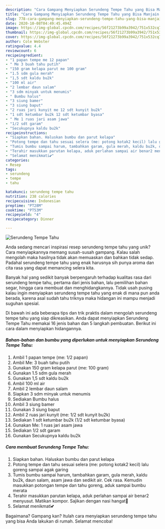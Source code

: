 ```yaml
---
description: "Cara Gampang Menyiapkan Serundeng Tempe Tahu yang Bisa Manjain Lidah"
title: "Cara Gampang Menyiapkan Serundeng Tempe Tahu yang Bisa Manjain Lidah"
slug: 778-cara-gampang-menyiapkan-serundeng-tempe-tahu-yang-bisa-manjain-lidah
date: 2020-10-08T04:49:45.494Z
image: https://img-global.cpcdn.com/recipes/56f21273b99a3942/751x532cq70/serundeng-tempe-tahu-foto-resep-utama.jpg
thumbnail: https://img-global.cpcdn.com/recipes/56f21273b99a3942/751x532cq70/serundeng-tempe-tahu-foto-resep-utama.jpg
cover: https://img-global.cpcdn.com/recipes/56f21273b99a3942/751x532cq70/serundeng-tempe-tahu-foto-resep-utama.jpg
author: Cole Webster
ratingvalue: 4.4
reviewcount: 6
recipeingredient:
- "1 papan tempe me 12 papan"
- " Me 3 buah tahu putih"
- "150 gram kelapa parut me 100 gram"
- "1.5 sdm gula merah"
- "1,5 sdt kaldu bu2k"
- "100 ml air"
- "2 lembar daun salam"
- "3 sdm minyak untuk menumis"
- " Bumbu halus"
- "3 siung bamer"
- "3 siung baput"
- "2 ruas jari kunyit me 12 sdt kunyit bu2k"
- "1 sdt ketumbar bu2k 12 sdt ketumbar byasa"
- " Me 1 ruas jari asam jawa"
- "1/2 sdt garam"
- "Secukupnya kaldu bu2k"
recipeinstructions:
- "Siapkan bahan. Haluskan bumbu dan parut kelapa"
- "Potong tempe dan tahu sesuai selera (me: potong kotak2 kecil) lalu goreng sampai agak garing"
- "Tumis bumbu sampai harum, tambahkan garam, gula merah, kaldu bu2k, daun salam, asam jawa dan sedikit air. Cek rasa. Kemudin masukkan potongan tempe dan tahu goreng, aduk sampai bumbu merata"
- "Terahir masukkan parutan kelapa, aduk perlahan sampai air benar2 menyusut. Matikan kompor. Sajikan dengan nasi hangat🤗"
- "Selamat menikmati💕"
categories:
- Resep
tags:
- serundeng
- tempe
- tahu

katakunci: serundeng tempe tahu 
nutrition: 238 calories
recipecuisine: Indonesian
preptime: "PT28M"
cooktime: "PT53M"
recipeyield: "4"
recipecategory: Dinner

---
```



![Serundeng Tempe Tahu](https://img-global.cpcdn.com/recipes/56f21273b99a3942/751x532cq70/serundeng-tempe-tahu-foto-resep-utama.jpg)

Anda sedang mencari inspirasi resep serundeng tempe tahu yang unik? Cara menyiapkannya memang susah-susah gampang. Kalau salah mengolah maka hasilnya tidak akan memuaskan dan bahkan tidak sedap. Padahal serundeng tempe tahu yang enak harusnya sih punya aroma dan cita rasa yang dapat memancing selera kita.

Banyak hal yang sedikit banyak berpengaruh terhadap kualitas rasa dari serundeng tempe tahu, pertama dari jenis bahan, lalu pemilihan bahan segar, hingga cara membuat dan menghidangkannya. Tidak usah pusing kalau ingin menyiapkan serundeng tempe tahu yang enak di mana pun anda berada, karena asal sudah tahu triknya maka hidangan ini mampu menjadi suguhan spesial.




Di bawah ini ada beberapa tips dan trik praktis dalam mengolah serundeng tempe tahu yang siap dikreasikan. Anda dapat menyiapkan Serundeng Tempe Tahu memakai 16 jenis bahan dan 5 langkah pembuatan. Berikut ini cara dalam menyiapkan hidangannya.

<!--inarticleads1-->

##### Bahan-bahan dan bumbu yang diperlukan untuk menyiapkan Serundeng Tempe Tahu:

1. Ambil 1 papan tempe (me: 1/2 papan)
1. Ambil  Me: 3 buah tahu putih
1. Gunakan 150 gram kelapa parut (me: 100 gram)
1. Gunakan 1.5 sdm gula merah
1. Gunakan 1,5 sdt kaldu bu2k
1. Ambil 100 ml air
1. Ambil 2 lembar daun salam
1. Siapkan 3 sdm minyak untuk menumis
1. Sediakan  Bumbu halus
1. Ambil 3 siung bamer
1. Gunakan 3 siung baput
1. Ambil 2 ruas jari kunyit (me: 1/2 sdt kunyit bu2k)
1. Sediakan 1 sdt ketumbar bu2k (1/2 sdt ketumbar byasa)
1. Gunakan  Me: 1 ruas jari asam jawa
1. Sediakan 1/2 sdt garam
1. Gunakan Secukupnya kaldu bu2k




<!--inarticleads2-->

##### Cara membuat Serundeng Tempe Tahu:

1. Siapkan bahan. Haluskan bumbu dan parut kelapa
1. Potong tempe dan tahu sesuai selera (me: potong kotak2 kecil) lalu goreng sampai agak garing
1. Tumis bumbu sampai harum, tambahkan garam, gula merah, kaldu bu2k, daun salam, asam jawa dan sedikit air. Cek rasa. Kemudin masukkan potongan tempe dan tahu goreng, aduk sampai bumbu merata
1. Terahir masukkan parutan kelapa, aduk perlahan sampai air benar2 menyusut. Matikan kompor. Sajikan dengan nasi hangat🤗
1. Selamat menikmati💕




Bagaimana? Gampang kan? Itulah cara menyiapkan serundeng tempe tahu yang bisa Anda lakukan di rumah. Selamat mencoba!
